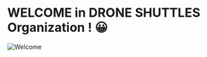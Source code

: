 # WELCOME in DRONE SHUTTLES Organization ! 😀
![Welcome](https://github.com/Droneshuttles/.github/imgs/drone.jpg)
